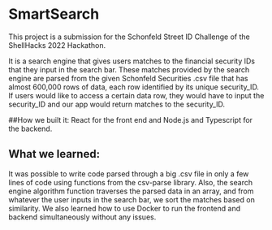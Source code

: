 # SmartSearch

This project is a submission for the Schonfeld Street ID Challenge of the ShellHacks 2022 Hackathon. 

It is a search engine that gives users matches to the financial security IDs that they input in the search bar. These matches provided by the 
search engine are parsed from the given Schonfeld Securities .csv file that has almost 600,000 rows of data, each row identified by its unique 
security_ID. If users would like to access a certain data row, they would have to input the security_ID and our app would return matches to 
the security_ID. 


##How we built it:
React for the front end and Node.js and Typescript for the backend.

## What we learned:
It was possible to write code parsed through a big .csv file in only a few lines of code using functions from the csv-parse library. 
Also, the search engine algorithm function traverses the parsed data in an array, and from whatever the user inputs in the search bar, 
we sort the matches based on similarity. We also learned how to use Docker to run the frontend and backend simultaneously without any issues. 
